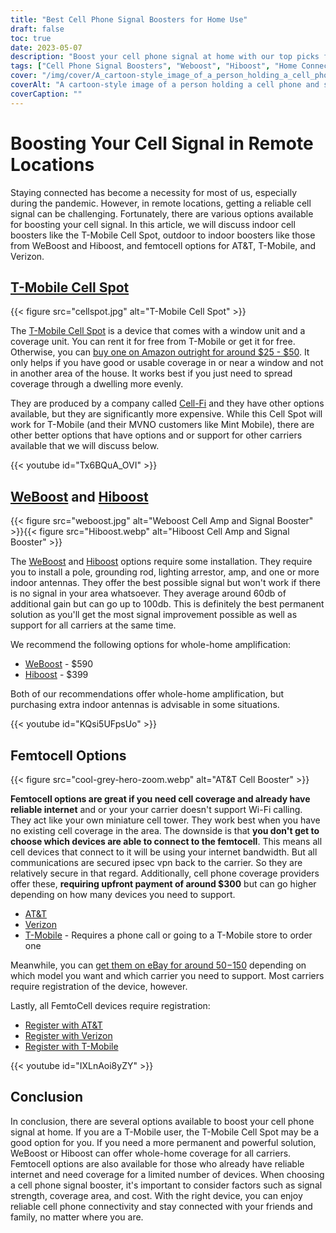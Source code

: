 ```yaml
---
title: "Best Cell Phone Signal Boosters for Home Use"
draft: false
toc: true
date: 2023-05-07
description: "Boost your cell phone signal at home with our top picks for reliable connectivity and whole-home coverage."
tags: ["Cell Phone Signal Boosters", "Weboost", "Hiboost", "Home Connectivity", "Cell Phone Coverage", "Femtocell", "Cellular Signal Amplifiers", "Wireless Signal Boosters", "Signal Boosting Devices", "Mobile Connectivity", "Cell Phone Reception", "Home Internet", "Wireless Boosters", "Electronics", "Home Improvement", "Telecommunications", "Technology", "Smart Homes", "Wifi Calling", "Mobile Network"]
cover: "/img/cover/A_cartoon-style_image_of_a_person_holding_a_cell_phone.png"
coverAlt: "A cartoon-style image of a person holding a cell phone and standing next to a booster with signal bars increasing."
coverCaption: ""
---
```

# Boosting Your Cell Signal in Remote Locations

Staying connected has become a necessity for most of us, especially during the pandemic. However, in remote locations, getting a reliable cell signal can be challenging. Fortunately, there are various options available for boosting your cell signal. In this article, we will discuss indoor cell boosters like the T-Mobile Cell Spot, outdoor to indoor boosters like those from WeBoost and Hiboost, and femtocell options for AT&T, T-Mobile, and Verizon.

## [T-Mobile Cell Spot](https://amzn.to/41cXppc)

{{< figure src="cellspot.jpg" alt="T-Mobile Cell Spot" >}}

The [T-Mobile Cell Spot](https://amzn.to/41cXppc) is a device that comes with a window unit and a coverage unit. You can rent it for free from T-Mobile or get it for free. Otherwise, you can [buy one on Amazon outright for around $25 - $50](https://amzn.to/41cXppc). It only helps if you have good or usable coverage in or near a window and not in another area of the house. It works best if you just need to spread coverage through a dwelling more evenly. 

They are produced by a company called [Cell-Fi](https://nextivityinc.com/products/) and they have other options available, but they are significantly more expensive. While this Cell Spot will work for T-Mobile (and their MVNO customers like Mint Mobile), there are other better options that have options and or support for other carriers available that we will discuss below.

{{< youtube id="Tx6BQuA_OVI" >}}

## [WeBoost](https://amzn.to/42chuNG) and [Hiboost](https://amzn.to/3NPsSL6)

{{< figure src="weboost.jpg" alt="Weboost Cell Amp and Signal Booster" >}}{{< figure src="Hiboost.webp" alt="Hiboost Cell Amp and Signal Booster" >}}

The [WeBoost](https://amzn.to/42chuNG) and [Hiboost](https://amzn.to/3NPsSL6) options require some installation. They require you to install a pole, grounding rod, lighting arrestor, amp, and one or more indoor antennas. They offer the best possible signal but won't work if there is no signal in your area whatsoever. They average around 60db of additional gain but can go up to 100db. This is definitely the best permanent solution as you'll get the most signal improvement possible as well as support for all carriers at the same time. 

We recommend the following options for whole-home amplification:

- [WeBoost](https://amzn.to/42chuNG) - $590
- [Hiboost](https://amzn.to/3NPsSL6) - $399

Both of our recommendations offer whole-home amplification, but purchasing extra indoor antennas is advisable in some situations.

{{< youtube id="KQsi5UFpsUo" >}}

## Femtocell Options

{{< figure src="cool-grey-hero-zoom.webp" alt="AT&T Cell Booster" >}}

**Femtocell options are great if you need cell coverage and already have reliable internet** and or your your carrier doesn't support Wi-Fi calling. 
They act like your own miniature cell tower.
They work best when you have no existing cell coverage in the area.
The downside is that **you don't get to choose which devices are able to connect to the femtocell**. This means all cell devices that connect to it will be using your internet bandwidth. But all communications are secured ipsec vpn back to the carrier. So they are relatively secure in that regard. 
Additionally, cell phone coverage providers offer these, **requiring upfront payment of around $300** but can go higher depending on how many devices you need to support. 
 
- [AT&T](https://www.att.com/buy/accessories/Specialty-Items/att-cell-booster.html)
- [Verizon](https://www.verizon.com/products/verizon-lte-network-extender/)
- [T-Mobile](https://www.t-mobile.com/support/coverage/4g-lte-cellspot) - Requires a phone call or going to a T-Mobile store to order one

Meanwhile, you can [get them on eBay for around $50-$150](https://www.ebay.com/sch/i.html?_nkw=femtocell) depending on which model you want and which carrier you need to support. Most carriers require registration of the device, however.

Lastly, all FemtoCell devices require registration:

- [Register with AT&T](https://www.att.com/device-support/article/wireless/KM1458172/ATT/ATTSS2FII)
- [Register with Verizon](https://www.verizonwireless.com/content/wcms/overlays/register-signal-booster.html)
- [Register with T-Mobile](https://www.t-mobile.com/support/coverage/4g-lte-cellspot)

{{< youtube id="IXLnAoi8yZY" >}}

## Conclusion

In conclusion, there are several options available to boost your cell phone signal at home. If you are a T-Mobile user, the T-Mobile Cell Spot may be a good option for you. If you need a more permanent and powerful solution, WeBoost or Hiboost can offer whole-home coverage for all carriers. Femtocell options are also available for those who already have reliable internet and need coverage for a limited number of devices. When choosing a cell phone signal booster, it's important to consider factors such as signal strength, coverage area, and cost. With the right device, you can enjoy reliable cell phone connectivity and stay connected with your friends and family, no matter where you are.
